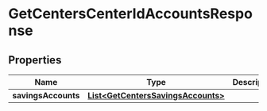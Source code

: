 # GetCentersCenterIdAccountsResponse

## Properties
Name | Type | Description | Notes
------------ | ------------- | ------------- | -------------
**savingsAccounts** | [**List&lt;GetCentersSavingsAccounts&gt;**](GetCentersSavingsAccounts.md) |  |  [optional]
